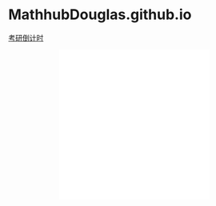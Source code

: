 # MathhubDouglas.github.io
[考研倒计时](https://mathhubdouglas.github.io/index.html)


<p>
    <div style="width:100%; height:350px;border:none;text-align:center">
		<iframe allowtransparency="yes" frameborder="0" width="300" height="300" src="./index.html"/>
	</div>
</p>
